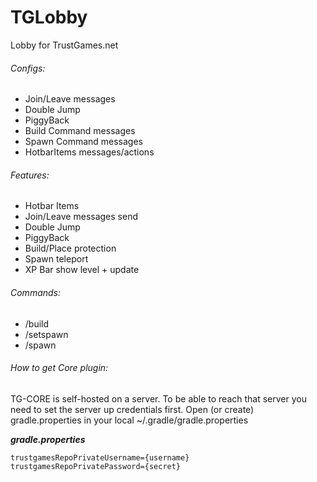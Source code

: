 # TGLobby
Lobby for TrustGames.net

###### Configs:
- Join/Leave messages
- Double Jump
- PiggyBack
- Build Command messages
- Spawn Command messages
- HotbarItems messages/actions

###### Features:
- Hotbar Items
- Join/Leave messages send
- Double Jump
- PiggyBack
- Build/Place protection
- Spawn teleport
- XP Bar show level + update

###### Commands:
- /build <name>
- /setspawn
- /spawn <name>


###### How to get Core plugin:
TG-CORE is self-hosted on a server. To be able to reach that server you need to set the server up credentials first.
Open (or create) gradle.properties in your local ~/.gradle/gradle.properties

**_gradle.properties_**
```
trustgamesRepoPrivateUsername={username}
trustgamesRepoPrivatePassword={secret}
```



